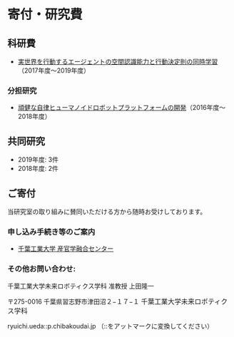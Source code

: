 # 寄付・研究費
<h2>科研費</h2>
<ul>
 	<li><a href="https://kaken.nii.ac.jp/grant/KAKENHI-PROJECT-17K00313/">実世界を行動するエージェントの空間認識能力と行動決定則の同時学習</a>（2017年度〜2019年度）</li>
</ul>
<h3>分担研究</h3>
<ul>
 	<li><a href="https://kaken.nii.ac.jp/grant/KAKENHI-PROJECT-16K06191/">頑健な自律ヒューマノイドロボットプラットフォームの開発</a>（2016年度〜2018年度）</li>
</ul>
<h2>共同研究</h2>
<ul>
 	<li>2019年度: 3件</li>
 	<li>2018年度: 2件</li>
</ul>
<h2>ご寄付</h2>
当研究室の取り組みに賛同いただける方から随時お受けしております。
<h3>申し込み手続き等のご案内</h3>
<ul>
 	<li><a href="http://www.it-chiba.ac.jp/for-company/iig/">千葉工業大学 産官学融合センター</a></li>
</ul>
<h3>その他お問い合わせ:</h3>
千葉工業大学未来ロボティクス学科 准教授 上田隆一

〒275-0016 千葉県習志野市津田沼２−１７−１
<span style="font-size: 15px; font-weight: 300;">千葉工業大学未来ロボティクス学科</span>

ryuichi.ueda::p.chibakoudai.jp
（::をアットマークに変換してください）
